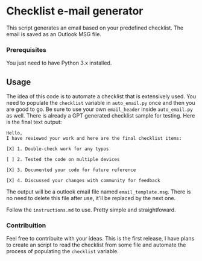 # Checklist e-mail generator

This script generates an email based on your predefined checklist. The email is saved as an Outlook MSG file.

### Prerequisites

You just need to have Python 3.x installed.

## Usage

The idea of this code is to automate a checklist that is extensively used. You need to populate the `checklist` variable in `auto_email.py` once and then you are good to go. Be sure to use your own `email_header` inside `auto_email.py` as well. There is already a GPT generated checklist sample for testing. Here is the final text output:

```
Hello,
I have reviewed your work and here are the final checklist items:

[X] 1. Double-check work for any typos

[ ] 2. Tested the code on multiple devices

[X] 3. Documented your code for future reference

[X] 4. Discussed your changes with community for feedback
```
The output will be a outlook email file named `email_template.msg`. There is no need to delete this file after use, it'll be replaced by the next one.

Follow the `instructions.md` to use. Pretty simple and straightfoward.

### Contribuition

Feel free to contribuite with your ideas. This is the first release, I have plans to create an script to read the checklist from some file and automate the process of populating the `checklist` variable.
